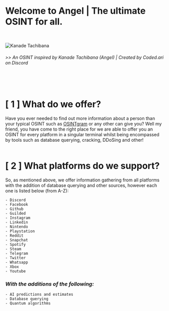 # Welcome to Angel | The ultimate OSINT for all.
<br>

![Kanade Tachibana](https://giffiles.alphacoders.com/138/13831.gif)
###### >> An OSINT inspired by Kanade Tachibana (Angel) | Created by Coded.ari on Discord
<br><br>
# [ 1 ] What do we offer?

Have you ever needed to find out more information about a person than your typical OSINT such as [OSINTgram](https://github.com/Datalux/Osintgram) or any other can give you? Well my friend, you have come to the right place for we are able to offer you an OSINT for every platform in a singular terminal whilst being encompassed by tools such as database querying, cracking, DDoSing and other!
<br><br>
# [ 2 ] What platforms do we support?

So, as mentioned above, we offer information gathering from all platforms with the addition of database querying and other sources, however each one is listed below (from A-Z):

```
- Discord
- Facebook
- Github
- Guilded
- Instagram
- Linkedin
- Nintendo
- Playstation
- Reddit
- Snapchat
- Spotify
- Steam
- Telegram
- Twitter
- Whatsapp
- Xbox
- Youtube
```
### ***With the additions of the following:***

```
- AI predictions and estimates
- Database querying
- Quantum algorithms
```
